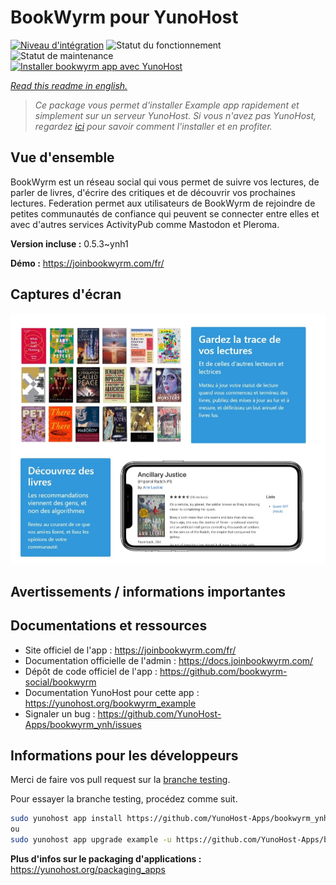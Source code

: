 <!--
N.B.: This README was automatically generated by https://github.com/YunoHost/apps/tree/master/tools/README-generator
It shall NOT be edited by hand.
-->

# BookWyrm pour YunoHost

[![Niveau d'intégration](https://dash.yunohost.org/integration/bookwyrm.svg)](https://dash.yunohost.org/appci/app/bookwyrm) ![Statut du fonctionnement](https://ci-apps.yunohost.org/ci/badges/bookwyrm.status.svg) ![Statut de maintenance](https://ci-apps.yunohost.org/ci/badges/bookwyrm.maintain.svg)  
[![Installer bookwyrm app avec YunoHost](https://install-app.yunohost.org/install-with-yunohost.svg)](https://install-app.yunohost.org/?app=BookWyrm_ynh)

*[Read this readme in english.](./README.md)*

> *Ce package vous permet d'installer Example app rapidement et simplement sur un serveur YunoHost.
Si vous n'avez pas YunoHost, regardez [ici](https://yunohost.org/#/install) pour savoir comment l'installer et en profiter.*

## Vue d'ensemble

BookWyrm est un réseau social qui vous permet de suivre vos lectures, de parler de livres, d'écrire des critiques et de découvrir vos prochaines lectures. Federation permet aux utilisateurs de BookWyrm de rejoindre de petites communautés de confiance qui peuvent se connecter entre elles et avec d'autres services ActivityPub comme Mastodon et Pleroma.


**Version incluse :** 0.5.3~ynh1

**Démo :** https://joinbookwyrm.com/fr/

## Captures d'écran

![Capture d'écran de Example app](./doc/screenshots/screenshot-bookwyrm.jpg)

## Avertissements / informations importantes


## Documentations et ressources

* Site officiel de l'app : <https://joinbookwyrm.com/fr/>
* Documentation officielle de l'admin : <https://docs.joinbookwyrm.com/>
* Dépôt de code officiel de l'app : <https://github.com/bookwyrm-social/bookwyrm>
* Documentation YunoHost pour cette app : <https://yunohost.org/bookwyrm_example>
* Signaler un bug : <https://github.com/YunoHost-Apps/bookwyrm_ynh/issues>

## Informations pour les développeurs

Merci de faire vos pull request sur la [branche testing](https://github.com/YunoHost-Apps/bookwyrm_ynh/tree/testing).

Pour essayer la branche testing, procédez comme suit.

``` bash
sudo yunohost app install https://github.com/YunoHost-Apps/bookwyrm_ynh/tree/testing --debug
ou
sudo yunohost app upgrade example -u https://github.com/YunoHost-Apps/bookwyrm_ynh/tree/testing --debug
```

**Plus d'infos sur le packaging d'applications :** <https://yunohost.org/packaging_apps>
